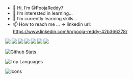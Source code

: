 - 👋 Hi, I’m @PoojaReddy7
- 👀 I’m interested in  learning...
- 🌱 I’m currently learning skills...
- 📫 How to reach me ...
-> linkedin url: https://www.linkedin.com/in/pooja-reddy-42b366278/


<img src="https://img.shields.io/badge/-e34f26?logo=html5&logoColor=fff"> <img src="https://img.shields.io/badge/-663399?logo=CSS3&logoColor=fff">
<img src="https://img.shields.io/badge/JS-F7DF1E?logo=JS&logoColor=fff"> <img src="https://img.shields.io/badge/-61DAFB?logo=REACT&logoColor=fff">
<img src="https://img.shields.io/badge/-3776AB?logo=python&logoColor=fff"> <img src="https://img.shields.io/badge/-4479A1?logo=mysql&logoColor=fff">
<img src="https://img.shields.io/badge/-4169E1?logo=PostgreSQL&logoColor=fff">


  ![Github Stats](https://github-readme-stats.vercel.app/api?username=PoojaReddy7&count_private=true&show_icons=true&theme=radical)

  ![Top Languages](https://github-readme-stats.vercel.app/api/top-langs/?username=PoojaReddy7&show_icons=true&theme=radical)


  ![Icons](https://img.shields.io/badge/-HTML-e34f26?logo=html5&logoColor=fff)

<!---
PoojaReddy7/PoojaReddy7 is a ✨ special ✨ repository because its `README.md` (this file) appears on your GitHub profile.
You can click the Preview link to take a look at your changes.
--->
